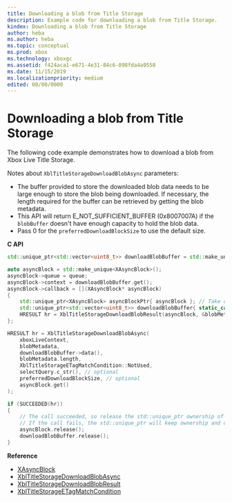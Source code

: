 ```yaml
---
title: Downloading a blob from Title Storage
description: Example code for downloading a blob from Title Storage.
kindex: Downloading a blob from Title Storage
author: heba
ms.author: heba
ms.topic: conceptual
ms.prod: xbox
ms.technology: xboxgc
ms.assetid: f424aca1-e671-4e31-84c6-098fda4a9558
ms.date: 11/15/2019
ms.localizationpriority: medium
edited: 00/00/0000
---
```


# Downloading a blob from Title Storage

The following code example demonstrates how to download a blob from Xbox Live Title Storage.

Notes about `XblTitleStorageDownloadBlobAsync` parameters:
- The buffer provided to store the downloaded blob data needs to be large enough to store the blob being downloaded. If necessary, the length required for the buffer can be retrieved by getting the blob metadata.
- This API will return E_NOT_SUFFICIENT_BUFFER (0x8007007A) if the `blobBuffer` doesn't have enough capacity to hold the blob data.
- Pass 0 for the `preferredDownloadBlockSize` to use the default size.


**C API**
<!--  XblTitleStorageDownloadBlobAsync_C.md -->
```cpp
std::unique_ptr<std::vector<uint8_t>> downloadBlobBuffer = std::make_unique<std::vector<uint8_t>>(blobMetadata.length);

auto asyncBlock = std::make_unique<XAsyncBlock>();
asyncBlock->queue = queue;
asyncBlock->context = downloadBlobBuffer.get();
asyncBlock->callback = [](XAsyncBlock* asyncBlock)
{
    std::unique_ptr<XAsyncBlock> asyncBlockPtr{ asyncBlock }; // Take over ownership of the XAsyncBlock*
    std::unique_ptr<std::vector<uint8_t>> downloadBlobBuffer{ static_cast<std::vector<uint8_t>*>(asyncBlock->context) };
    HRESULT hr = XblTitleStorageDownloadBlobResult(asyncBlock, &blobMetadata);
};

HRESULT hr = XblTitleStorageDownloadBlobAsync(
    xboxLiveContext,
    blobMetadata,
    downloadBlobBuffer->data(),
    blobMetadata.length,
    XblTitleStorageETagMatchCondition::NotUsed,
    selectQuery.c_str(), // optional
    preferredDownloadBlockSize, // optional
    asyncBlock.get()
);

if (SUCCEEDED(hr))
{
    // The call succeeded, so release the std::unique_ptr ownership of XAsyncBlock* since the callback will take over ownership.
    // If the call fails, the std::unique_ptr will keep ownership and delete the XAsyncBlock*
    asyncBlock.release();
    downloadBlobBuffer.release();
}
```

**Reference**
* [XAsyncBlock](xasyncblock.md)
* [XblTitleStorageDownloadBlobAsync](xbltitlestoragedownloadblobasync.md)
* [XblTitleStorageDownloadBlobResult](xbltitlestoragedownloadblobresult.md)
* [XblTitleStorageETagMatchCondition](xbltitlestorageetagmatchcondition.md)
